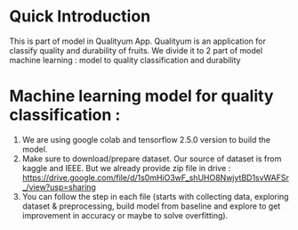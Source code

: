 # Quick Introduction
This is part of model in Qualityum App. Qualityum is an application for classify quality and durability of fruits.
We divide it to 2 part of model machine learning : model to quality classification and durability 

# Machine learning model for quality classification :
1. We are using google colab and tensorflow 2.5.0 version to build the model. 
2. Make sure to download/prepare dataset. Our source of dataset is from kaggle and IEEE.
   But we already provide zip file in drive : https://drive.google.com/file/d/1s0mHiO3wF_shUHO8NwjytBD1svWAFSr_/view?usp=sharing
3. You can follow the step in each file (starts with collecting data, exploring dataset & preprocessing, build model from baseline and explore to get improvement in accuracy or maybe to solve overfitting).
 
